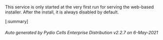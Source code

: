 






This service is only started at the very first run for serving the web-based installer. After the install, it is always disabled by default.

[:summary]

###### Auto generated by Pydio Cells Enterprise Distribution v2.2.7 on 6-May-2021

